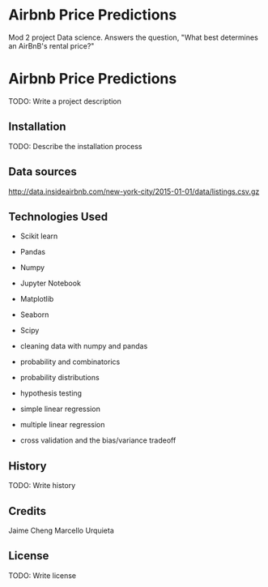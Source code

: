 # Airbnb Price Predictions
Mod 2 project Data science. 
Answers the question, "What best determines an AirBnB's rental price?"

# Airbnb Price Predictions

TODO: Write a project description

## Installation

TODO: Describe the installation process

## Data sources

http://data.insideairbnb.com/new-york-city/2015-01-01/data/listings.csv.gz


## Technologies Used

* Scikit learn
* Pandas
* Numpy
* Jupyter Notebook
* Matplotlib
* Seaborn
* Scipy 

* cleaning data with numpy and pandas
* probability and combinatorics
* probability distributions
* hypothesis testing
* simple linear regression
* multiple linear regression
* cross validation and the bias/variance tradeoff


## History

TODO: Write history

## Credits
Jaime Cheng
Marcello Urquieta

## License

TODO: Write license
